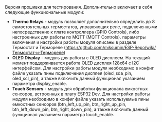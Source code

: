 Версия прошивки для тестирования.
Дополнительно включает в себя следующие функциональные модули:
* **Thermo Relays** - модуль позволяет дополнительно определить до 8 самостоятельных термостатов, управляющих реле, подключенными непосредственно к плате контроллера (GPIO Controls), либо настроенных для работы по MQTT (MQTT Controls). параметры включения и настройки работы модуля описаны в разделе Термостат и Термореле (https://github.com/miksumin/ESP-Repo/wiki/Термостат-и-Термореле)
* **OLED Display** - модуль для работы с OLED дисплеем. На текущий момент поддерживается работа OLED дисплея 128х64 с I2C интерфейсом. Для настройки работы модуля необходимо в конфиг файле указать пины подключения дисплея (oled_sda_pin, oled_scl_pin), а также включить данный функционал указанием параметра display_enable.
* **Touch Sensors** - модуль для обработки функционала емкостных сенсоров, встроенных в плату ESP32 Dev. Для настройки работы модуля необходимо в конфиг файле указать используемые пины емкостных сенсоров (btn_left_up_pin, btn_right_up_pin, btn_left_down_pin, btn_right_down_pin), а также включить данный функционал указанием параметра touch_enable.
